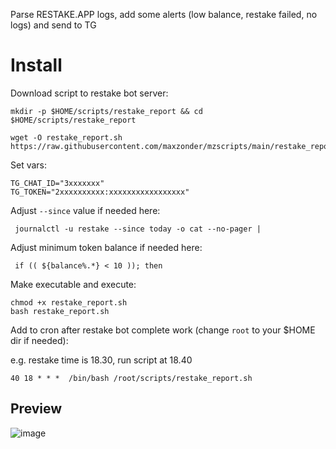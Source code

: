 Parse RESTAKE.APP logs, add some alerts (low balance, restake failed, no logs) and send to TG

# Install
Download script to restake bot server:
```
mkdir -p $HOME/scripts/restake_report && cd $HOME/scripts/restake_report

wget -O restake_report.sh https://raw.githubusercontent.com/maxzonder/mzscripts/main/restake_report/restake_report.sh
```

Set vars:
```
TG_CHAT_ID="3xxxxxxx"
TG_TOKEN="2xxxxxxxxxx:xxxxxxxxxxxxxxxxx"
```

Adjust `--since` value if needed here:
```
 journalctl -u restake --since today -o cat --no-pager |
```

Adjust minimum token balance if needed here:
```
 if (( ${balance%.*} < 10 )); then
```

Make executable and execute:
```
chmod +x restake_report.sh
bash restake_report.sh
```

Add to cron after restake bot complete work (change `root` to your $HOME dir if needed):

e.g. restake time is 18.30, run script at 18.40

```
40 18 * * *  /bin/bash /root/scripts/restake_report.sh
```

## Preview
![image](https://user-images.githubusercontent.com/73627790/222178628-a3337325-8a58-41ba-9f22-a4ff2feb1783.png)
